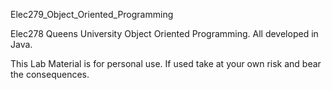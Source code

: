 Elec279_Object_Oriented_Programming

Elec278 Queens University Object Oriented Programming. All developed in Java.

This Lab Material is for personal use. If used take at your own risk and bear the consequences.
